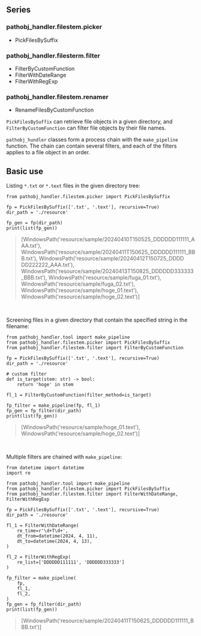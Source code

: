 ## Series  

### pathobj_handler.filestem.picker
* PickFilesBySuffix

### pathobj_handler.filesterm.filter

* FilterByCustomFunction
* FilterWithDateRange
* FilterWithRegExp

### pathobj_handler.filestem.renamer
* RenameFilesByCustomFunction
  

`PickFilesBySuffix` can retrieve file objects in a given directory, and `FilterByCustomFunction` can filter file objects by their file names. 
  
`pathobj_hundler` classes form a process chain with the `make_pipeline` function. 
The chain can contain several filters, and each of the filters applies to a file object in an order. 

## Basic use

Listing `*.txt` or `*.text` files in the given directory tree:

```commandline
from pathobj_handler.filestem.picker import PickFilesBySuffix

fp = PickFilesBySuffix(['.txt', '.text'], recursive=True)
dir_path = './resource'

fp_gen = fp(dir_path)
print(list(fp_gen))
```
>[WindowsPath('resource/sample/20240410T150525_DDDDDD111111_AAA.txt'), WindowsPath('resource/sample/20240411T150625_DDDDDD111111_BBB.txt'), WindowsPath('resource/sample/20240412T150725_DDDD
DD222222_AAA.txt'), WindowsPath('resource/sample/20240413T150825_DDDDDD333333_BBB.txt'), WindowsPath('resource/sample/fuga_01.txt'), WindowsPath('resource/sample/fuga_02.txt'), WindowsPath('resource/sample/hoge_01.text'), WindowsPath('resource/sample/hoge_02.text')]
<br>
  
Screening files in a given directory that contain the specified string in the filename:
```commandline
from pathobj_handler.tool import make_pipeline
from pathobj_handler.filestem.picker import PickFilesBySuffix
from pathobj_handler.filestem.filter import FilterByCustomFunction

fp = PickFilesBySuffix(['.txt', '.text'], recursive=True)
dir_path = './resource'

# custom filter
def is_target(stem: str) -> bool:
    return 'hoge' in stem

fl_1 = FilterByCustomFunction(filter_method=is_target)

fp_filter = make_pipeline(fp, fl_1)
fp_gen = fp_filter(dir_path)
print(list(fp_gen))
```
>[WindowsPath('resource/sample/hoge_01.text'), WindowsPath('resource/sample/hoge_02.text')]
<br>
  
Multiple filters are chained with `make_pipeline`:
```commandline
from datetime import datetime
import re

from pathobj_handler.tool import make_pipeline
from pathobj_handler.filestem.picker import PickFilesBySuffix
from pathobj_handler.filestem.filter import FilterWithDateRange, FilterWithRegExp

fp = PickFilesBySuffix(['.txt', '.text'], recursive=True)
dir_path = './resource'

fl_1 = FilterWithDateRange(
    re_time=r'\d+T\d+',
    dt_from=datetime(2024, 4, 11),
    dt_to=datetime(2024, 4, 13),
)

fl_2 = FilterWithRegExp(
    re_list=['DDDDDD111111', 'DDDDDD333333']
)

fp_filter = make_pipeline(
    fp, 
    fl_1,
    fl_2,
)
fp_gen = fp_filter(dir_path)
print(list(fp_gen))
```
>[WindowsPath('resource/sample/20240411T150625_DDDDDD111111_BBB.txt')]
<br>
  






